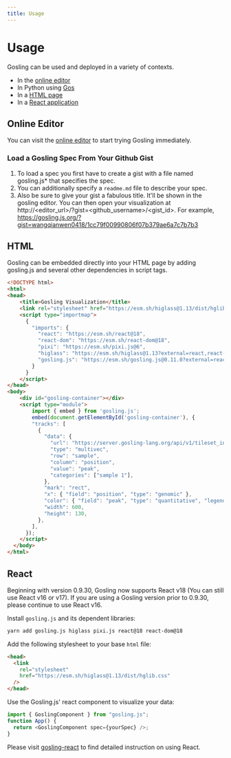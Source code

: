 ```yaml
---
title: Usage
---
```


# Usage

Gosling can be used and deployed in a variety of contexts.

- In the [online editor](#online-editor)
- In Python using [Gos](https://gosling-lang.github.io/gos/)
- In a [HTML page](#html)
- In a [React application](#react)

## Online Editor

You can visit the [online editor](https://gosling.js.org) to start trying Gosling immediately.

### Load a Gosling Spec From Your Github Gist

1. To load a spec you first have to create a gist with a file named gosling.js\* that specifies the spec.
1. You can additionally specify a `readme.md` file to describe your spec.
1. Also be sure to give your gist a fabulous title. It'll be shown in the gosling editor.
   You can then open your visualization at <a>http://<editor_url>/?gist=<github_username>/<gist_id></a>.
   <!-- For example, https://gosling.js.org/?gist=flekschas/e6e388332814886d4d714efd0e88093b -->
   For example, https://gosling.js.org/?gist=wangqianwen0418/1cc79f00990806f07b379ae6a7c7b7b3

## HTML

Gosling can be embedded directly into your HTML page by adding gosling.js and several other dependencies in script tags.

```html
<!DOCTYPE html>
<html>
<head>
    <title>Gosling Visualization</title>
    <link rel="stylesheet" href="https://esm.sh/higlass@1.13/dist/hglib.css">
    <script type="importmap">
      {
        "imports": {
          "react": "https://esm.sh/react@18",
          "react-dom": "https://esm.sh/react-dom@18",
          "pixi": "https://esm.sh/pixi.js@6",
          "higlass": "https://esm.sh/higlass@1.13?external=react,react-dom,pixi",
          "gosling.js": "https://esm.sh/gosling.js@0.11.0?external=react,react-dom,pixi,higlass"
        }
      }
    </script>
</head>
<body>
    <div id="gosling-container"></div>
    <script type="module">
        import { embed } from 'gosling.js';
        embed(document.getElementById('gosling-container'), {
        "tracks": [
          {
            "data": {
              "url": "https://server.gosling-lang.org/api/v1/tileset_info/?d=cistrome-multivec",
              "type": "multivec",
              "row": "sample",
              "column": "position",
              "value": "peak",
              "categories": ["sample 1"],
            },
            "mark": "rect",
            "x": { "field": "position", "type": "genomic" },
            "color": { "field": "peak", "type": "quantitative", "legend": true },
            "width": 600,
            "height": 130,
          },
        ],
      });
    </script>
  </body>
</html>
```

## React

Beginning with version 0.9.30, Gosling now supports React v18 (You can still use React v16 or v17).
If you are using a Gosling version prior to 0.9.30, please continue to use React v16.

Install `gosling.js` and its dependent libraries:

```sh
yarn add gosling.js higlass pixi.js react@18 react-dom@18
```

Add the following stylesheet to your base `html` file:

```html
<head>
  <link
    rel="stylesheet"
    href="https://esm.sh/higlass@1.13/dist/hglib.css"
  />
</head>
```

Use the Gosling.js' react component to visualize your data:

```js
import { GoslingComponent } from "gosling.js";
function App() {
  return <GoslingComponent spec={yourSpec} />;
}
```

Please visit [gosling-react](https://github.com/gosling-lang/gosling-react) to find detailed instruction on using React.
